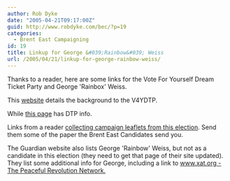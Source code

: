 ```yaml
---
author: Rob Dyke
date: "2005-04-21T09:17:00Z"
guid: http://www.robdyke.com/bec/?p=19
categories:
  - Brent East Campaigning
id: 19
title: Linkup for George &#039;Rainbow&#039; Weiss
url: /2005/04/21/linkup-for-george-rainbow-weiss/
---
```

Thanks to a reader, here are some links for the Vote For Yourself Dream Ticket Party and George 'Rainbox' Weiss.

This [website](http://www.hydatum.com/) details the background to the V4YDTP.

While [this page](http://www.hydatum.com/page16.html) has DTP info.

Links from a reader [collecting campaign leaflets from this election](http://leaflets2005.blogspot.com/). Send them some of the paper the Brent East Candidates send you.

The Guardian website also lists George 'Rainbow' Weiss, but not as a candidate in this election (they need to get that page of their site updated). They list some additional info for George, including a link to [www.xat.org - The Peaceful Revolution Network.](http://www.xat.org)